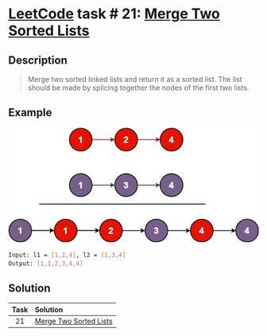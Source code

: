 # [LeetCode][leetcode] task # 21: [Merge Two Sorted Lists][task]

Description
-----------

> Merge two sorted linked lists and return it as a sorted list.
> The list should be made by splicing together the nodes of the first two lists.

Example
-------

![list.png](image/list.png)

```sh
Input: l1 = [1,2,4], l2 = [1,3,4]
Output: [1,1,2,3,4,4]
```

Solution
--------

| Task | Solution                           |
|:----:|:-----------------------------------|
|  21  | [Merge Two Sorted Lists][solution] |


[leetcode]: <http://leetcode.com/>
[task]: <https://leetcode.com/problems/merge-two-sorted-lists/>
[solution]: <https://github.com/wellaxis/witalis-jkit/blob/main/module/tasks/src/main/java/com/witalis/jkit/tasks/core/task/leetcode/h1/p21/option/Practice.java>
